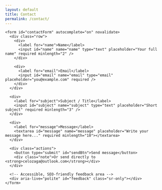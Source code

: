 ```yaml
---
layout: default
title: Contact
permalink: /contact/
---
```


  <style>
    .card{background:#fff;padding:1.6rem;border-radius:12px;box-shadow:0 6px 18px rgba(15,15,15,0.06);width:100%;max-width:720px}
    h1{margin:0 0 0.25rem;font-size:1.25rem}
    p.lead{margin:0 0 1rem;color:#555}
    form{display:grid;gap:0.75rem}
    label{font-size:.88rem;color:#222}
    input[type="text"], input[type="email"], textarea{width:100%;padding:.6rem .75rem;border:1px solid #e6e6e8;border-radius:8px;font-size:1rem}
    textarea{min-height:140px;resize:vertical}
    .row{display:grid;grid-template-columns:1fr 1fr;gap:.75rem}
    .actions{display:flex;gap:.5rem;align-items:center}
    button{background:#0b69ff;color:#fff;border:0;padding:.6rem .9rem;border-radius:10px;cursor:pointer}
    button[disabled]{opacity:.6;cursor:not-allowed}
    .note{font-size:.85rem;color:#666}
    .sr-only{position:absolute;left:-9999px}
    .msg{padding:.6rem;border-radius:8px}
    .msg.success{background:#e6ffef;color:#064b2b}
    .msg.error{background:#fff0f0;color:#6c0b0b}
  </style>

    <form id="contactForm" autocomplete="on" novalidate>
      <div class="row">
        <div>
          <label for="name">Name</label>
          <input id="name" name="name" type="text" placeholder="Your full name" required minlength="2" />
        </div>

        <div>
          <label for="email">Email</label>
          <input id="email" name="email" type="email" placeholder="you@example.com" required />
        </div>
      </div>

      <div>
        <label for="subject">Subject / Title</label>
        <input id="subject" name="subject" type="text" placeholder="Short subject" required minlength="3" />
      </div>

      <div>
        <label for="message">Message</label>
        <textarea id="message" name="message" placeholder="Write your message here..." required minlength="10"></textarea>
      </div>

      <div class="actions">
        <button type="submit" id="sendBtn">Send message</button>
        <div class="note">Or send directly to <strong>celozaga@outlook.com</strong></div>
      </div>

      <!-- Accessible, SEO-friendly feedback area -->
      <div aria-live="polite" id="feedback" class="sr-only"></div>
    </form>

  <script>
    // Simple client-side validation and "mailto" fallback.
    // Keep this code short and easy to read/modify.
    (function(){
      const form = document.getElementById('contactForm');
      const feedback = document.getElementById('feedback');
      const sendBtn = document.getElementById('sendBtn');

      function setFeedback(text, type){
        feedback.textContent = text;
        feedback.className = type ? 'msg ' + type : 'msg';
        // make visible for screen readers
        feedback.classList.remove('sr-only');
      }

      function validate(formData){
        // small, explicit checks. Extend as needed.
        if(!formData.get('name') || formData.get('name').trim().length < 2) return 'Please enter a valid name.';
        const email = formData.get('email') || '';
        if(!/^[^\s@]+@[^\s@]+\.[^\s@]+$/.test(email)) return 'Please enter a valid email address.';
        if(!formData.get('subject') || formData.get('subject').trim().length < 3) return 'Please provide a subject.';
        if(!formData.get('message') || formData.get('message').trim().length < 10) return 'Message is too short.';
        return '';
      }

      form.addEventListener('submit', function(e){
        e.preventDefault();
        sendBtn.disabled = true;

        const formData = new FormData(form);
        const error = validate(formData);
        if(error){
          setFeedback(error, 'error');
          sendBtn.disabled = false;
          return;
        }

        // If you have no backend, use mailto as a fallback. This opens the user's mail client.
        // For production, replace this block with a POST to your server or a 3rd-party service.
        const name = encodeURIComponent(formData.get('name'));
        const from = encodeURIComponent(formData.get('email'));
        const subject = encodeURIComponent(formData.get('subject'));
        const body = encodeURIComponent('From: ' + formData.get('name') + ' (' + formData.get('email') + ')\n\n' + formData.get('message'));

        // mailto approach (no server required):
        const mailto = `mailto:celozaga@outlook.com?subject=${subject}&body=${body}`;
        // Try opening the mail client. Some browsers may block window.location changes; it's expected.
        window.location.href = mailto;

        // Show a soft confirmation for users who do not have a mail client configured.
        setTimeout(()=>{
          setFeedback('If your email client did not open, copy the message and send to celozaga@outlook.com, or add a server endpoint for automatic delivery.', 'success');
          sendBtn.disabled = false;
        }, 800);

        // Example: to send via fetch to your backend, uncomment and modify below:
        /*
        fetch('/api/contact', {
          method: 'POST',
          headers: {'Content-Type':'application/json'},
          body: JSON.stringify({
            name:formData.get('name'),
            email:formData.get('email'),
            subject:formData.get('subject'),
            message:formData.get('message')
          })
        }).then(r=>r.json()).then(resp=>{
          setFeedback('Message sent — thanks!', 'success');
          form.reset();
          sendBtn.disabled = false;
        }).catch(err=>{
          setFeedback('Sending failed. Try again later.', 'error');
          sendBtn.disabled = false;
        });
        */
      });
    })();
  </script>